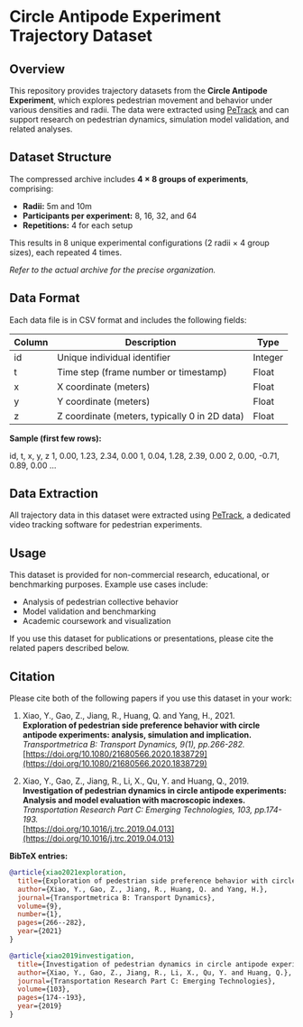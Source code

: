 # Circle Antipode Experiment Trajectory Dataset

## Overview

This repository provides trajectory datasets from the **Circle Antipode Experiment**, which explores pedestrian movement and behavior under various densities and radii. The data were extracted using [PeTrack](http://petrack.org) and can support research on pedestrian dynamics, simulation model validation, and related analyses.

## Dataset Structure

The compressed archive includes **4 × 8 groups of experiments**, comprising:

- **Radii:** 5m and 10m  
- **Participants per experiment:** 8, 16, 32, and 64  
- **Repetitions:** 4 for each setup  

This results in 8 unique experimental configurations (2 radii × 4 group sizes), each repeated 4 times.

*Refer to the actual archive for the precise organization.*

## Data Format

Each data file is in CSV format and includes the following fields:

| Column | Description                                   | Type    |
|--------|-----------------------------------------------|---------|
| id     | Unique individual identifier                  | Integer |
| t      | Time step (frame number or timestamp)         | Float   |
| x      | X coordinate (meters)                         | Float   |
| y      | Y coordinate (meters)                         | Float   |
| z      | Z coordinate (meters, typically 0 in 2D data) | Float   |

**Sample (first few rows):**

id, t, x, y, z
1, 0.00, 1.23, 2.34, 0.00
1, 0.04, 1.28, 2.39, 0.00
2, 0.00, -0.71, 0.89, 0.00
…

## Data Extraction

All trajectory data in this dataset were extracted using [PeTrack](http://petrack.org), a dedicated video tracking software for pedestrian experiments.

## Usage

This dataset is provided for non-commercial research, educational, or benchmarking purposes. Example use cases include:

- Analysis of pedestrian collective behavior
- Model validation and benchmarking
- Academic coursework and visualization

If you use this dataset for publications or presentations, please cite the related papers described below.

## Citation

Please cite both of the following papers if you use this dataset in your work:

1. Xiao, Y., Gao, Z., Jiang, R., Huang, Q. and Yang, H., 2021.  
   **Exploration of pedestrian side preference behavior with circle antipode experiments: analysis, simulation and implication.**  
   _Transportmetrica B: Transport Dynamics, 9(1), pp.266-282._  
   [https://doi.org/10.1080/21680566.2020.1838729](https://doi.org/10.1080/21680566.2020.1838729)

2. Xiao, Y., Gao, Z., Jiang, R., Li, X., Qu, Y. and Huang, Q., 2019.  
   **Investigation of pedestrian dynamics in circle antipode experiments: Analysis and model evaluation with macroscopic indexes.**  
   _Transportation Research Part C: Emerging Technologies, 103, pp.174-193._  
   [https://doi.org/10.1016/j.trc.2019.04.013](https://doi.org/10.1016/j.trc.2019.04.013)

**BibTeX entries:**
```bibtex
@article{xiao2021exploration,
  title={Exploration of pedestrian side preference behavior with circle antipode experiments: analysis, simulation and implication},
  author={Xiao, Y., Gao, Z., Jiang, R., Huang, Q. and Yang, H.},
  journal={Transportmetrica B: Transport Dynamics},
  volume={9},
  number={1},
  pages={266--282},
  year={2021}
}

@article{xiao2019investigation,
  title={Investigation of pedestrian dynamics in circle antipode experiments: Analysis and model evaluation with macroscopic indexes},
  author={Xiao, Y., Gao, Z., Jiang, R., Li, X., Qu, Y. and Huang, Q.},
  journal={Transportation Research Part C: Emerging Technologies},
  volume={103},
  pages={174--193},
  year={2019}
}


